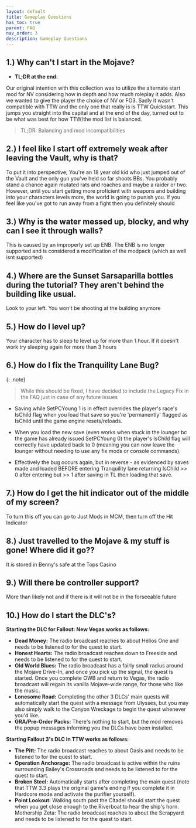 ```yaml
---
layout: default
title: Gameplay Questions
has_toc: true
parent: FAQ
nav_order: 3
description: Gameplay Questions
---
```


## **1.) Why can't I start in the Mojave?**

- **TL;DR at the end.** 

Our original intention with this collection was to utilize the alternate start mod for NV considering how in depth and how much roleplay it adds. Also we wanted to give the player the choice of NV or FO3. Sadly it wasn't compatible with TTW and the only one that really is is TTW Quickstart. This jumps you straight into the capital and at the end of the day, turned out to be what was best for how TTW/the mod list is balanced.

> TL;DR: Balancing and mod incompatibilities

## **2.) I feel like I start off extremely weak after leaving the Vault, why is that?**

To put it into perspective; You're an 18 year old kid who just jumped out of the Vault and the only gun you've held so far shoots BBs. You probably stand a chance again mutated rats and roaches and maybe a raider or two. However, until you start getting more proficient with weapons and building into your characters levels more, the world is going to punish you. If you feel like you've got to run away from a fight then you definitely should

## **3.) Why is the water messed up, blocky, and why can I see it through walls?**

This is caused by an improperly set up ENB. The ENB is no longer supported and is considered a modification of the modpack (which as well isnt supported)

## **4.) Where are the Sunset Sarsaparilla bottles during the tutorial? They aren't behind the building like usual.**

Look to your left. You won't be shooting at the building anymore

## **5.) How do I level up?**

Your character has to sleep to level up for more than 1 hour. If it doesn't work try sleeping again for more than 3 hours

## **6.) How do I fix the Tranquility Lane Bug?**

{: .note} 
> While this should be fixed, I have decided to include the Legacy Fix in the FAQ just in case of any future issues

- Saving while SetPCYoung 1 is in effect overrides the player's race's IsChild flag when you load that save so you're 'permanently' flagged as IsChild until the game engine resets/reloads.

- When you load the new save (even works when stuck in the lounger bc the game has already issued SetPCYoung 0) the player's IsChild flag will correctly have updated back to 0 (meaning you can now leave the lounger without needing to use any fix mods or console commands). 

- Effectively the bug occurs again, but in reverse - as evidenced by saves made and loaded BEFORE entering Tranquility lane returning IsChild >> 0 after entering but >> 1 after saving in TL then loading that save.

## **7.) How do I get the hit indicator out of the middle of my screen?**

To turn this off you can go to Just Mods in MCM, then turn off the Hit Indicator

## **8.)** Just travelled to the Mojave & my stuff is gone! Where did it go??

It is stored in Benny's safe at the Tops Casino

## **9.) Will there be controller support?**

More than likely not and if there is it will not be in the forseeable future

## **10.) How do I start the DLC's?**

__**Starting the DLC for Fallout: New Vegas works as follows:**__
- **Dead Money:** The radio broadcast reaches to about Helios One and needs to be listened to for the quest to start.
- **Honest Hearts:** The radio broadcast reaches down to Freeside and needs to be listened to for the quest to start.
- **Old World Blues:** The radio broadcast has a fairly small radius around the Mojave Drive-In, and once you pick up the signal, the quest is started. Once you complete OWB and return to Vegas, the radio broadcast will regain its vanilla Mojave-wide range, for those who like the music.
- **Lonesome Road:** Completing the other 3 DLCs' main quests will automatically start the quest with a message from Ulysses, but you may also simply walk to the Canyon Wreckage to begin the quest whenever you'd like.
- **GRA/Pre-Order Packs:** There's nothing to start, but the mod removes the popup messages informing you the DLCs have been installed.

__**Starting Fallout 3's DLC in TTW works as follows:**__
- **The Pitt:** The radio broadcast reaches to about Oasis and needs to be listened to for the quest to start.
- **Operation Anchorage:** The radio broadcast is active within the ruins surrounding Bailey's Crossroads and needs to be listened to for the quest to start.
- **Broken Steel:** Automatically starts after completing the main quest (note that TTW 3.3 plays the original game's ending if you complete it in Hardcore mode and activate the purifier yourself).
- **Point Lookout:** Walking south past the Citadel should start the quest when you get close enough to the Riverboat to hear the ship's horn.
Mothership Zeta: The radio broadcast reaches to about the Scrapyard and needs to be listened to for the quest to start.
